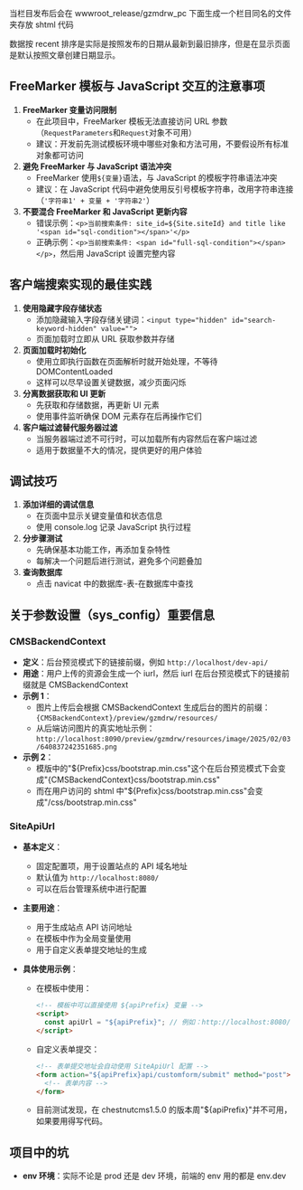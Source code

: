 当栏目发布后会在 wwwroot_release/gzmdrw_pc 下面生成一个栏目同名的文件夹存放 shtml 代码

数据按 recent 排序是实际是按照发布的日期从最新到最旧排序，但是在显示页面是默认按照文章创建日期显示。

## FreeMarker 模板与 JavaScript 交互的注意事项

1. **FreeMarker 变量访问限制**
   - 在此项目中，FreeMarker 模板无法直接访问 URL 参数（`RequestParameters`和`Request`对象不可用）
   - 建议：开发前先测试模板环境中哪些对象和方法可用，不要假设所有标准对象都可访问
2. **避免 FreeMarker 与 JavaScript 语法冲突**
   - FreeMarker 使用`${变量}`语法，与 JavaScript 的模板字符串语法冲突
   - 建议：在 JavaScript 代码中避免使用反引号模板字符串，改用字符串连接（`'字符串1' + 变量 + '字符串2'`）
3. **不要混合 FreeMarker 和 JavaScript 更新内容**
   - 错误示例：`<p>当前搜索条件: site_id=${Site.siteId} and title like '<span id="sql-condition"></span>'</p>`
   - 正确示例：`<p>当前搜索条件: <span id="full-sql-condition"></span></p>`，然后用 JavaScript 设置完整内容

## 客户端搜索实现的最佳实践

1. **使用隐藏字段存储状态**
   - 添加隐藏输入字段存储关键词：`<input type="hidden" id="search-keyword-hidden" value="">`
   - 页面加载时立即从 URL 获取参数并存储
2. **页面加载时初始化**
   - 使用立即执行函数在页面解析时就开始处理，不等待 DOMContentLoaded
   - 这样可以尽早设置关键数据，减少页面闪烁
3. **分离数据获取和 UI 更新**
   - 先获取和存储数据，再更新 UI 元素
   - 使用事件监听确保 DOM 元素存在后再操作它们
4. **客户端过滤替代服务器过滤**
   - 当服务器端过滤不可行时，可以加载所有内容然后在客户端过滤
   - 适用于数据量不大的情况，提供更好的用户体验

## 调试技巧

1. **添加详细的调试信息**
   - 在页面中显示关键变量值和状态信息
   - 使用 console.log 记录 JavaScript 执行过程
2. **分步骤测试**
   - 先确保基本功能工作，再添加复杂特性
   - 每解决一个问题后进行测试，避免多个问题叠加
3. **查询数据库**
   - 点击 navicat 中的数据库-表-在数据库中查找

## 关于参数设置（sys_config）重要信息

### CMSBackendContext

- **定义**：后台预览模式下的链接前缀，例如 `http://localhost/dev-api/`
- **用途**：用户上传的资源会生成一个 iurl，然后 iurl 在后台预览模式下的链接前缀就是 CMSBackendContext
- **示例 1**：
  - 图片上传后会根据 CMSBackendContext 生成后台的图片的前缀：`{CMSBackendContext}/preview/gzmdrw/resources/`
  - 从后端访问图片的真实地址示例：`http://localhost:8090/preview/gzmdrw/resources/image/2025/02/03/640837242351685.png`
- **示例 2**：
  - 模版中的"${Prefix}css/bootstrap.min.css"这个在后台预览模式下会变成"{CMSBackendContext}css/bootstrap.min.css"
  - 而在用户访问的 shtml 中"${Prefix}css/bootstrap.min.css"会变成"/css/bootstrap.min.css"

### SiteApiUrl

- **基本定义**：

  - 固定配置项，用于设置站点的 API 域名地址
  - 默认值为 `http://localhost:8080/`
  - 可以在后台管理系统中进行配置

- **主要用途**：

  - 用于生成站点 API 访问地址
  - 在模板中作为全局变量使用
  - 用于自定义表单提交地址的生成

- **具体使用示例**：
  - 在模板中使用：
    ```html
    <!-- 模板中可以直接使用 ${apiPrefix} 变量 -->
    <script>
      const apiUrl = "${apiPrefix}"; // 例如：http://localhost:8080/
    </script>
    ```
  - 自定义表单提交：
    ```html
    <!-- 表单提交地址会自动使用 SiteApiUrl 配置 -->
    <form action="${apiPrefix}api/customform/submit" method="post">
      <!-- 表单内容 -->
    </form>
    ```
  - 目前测试发现，在 chestnutcms1.5.0 的版本周"${apiPrefix}"并不可用，如果要用得写代码。

## 项目中的坑

- **env 环境**：实际不论是 prod 还是 dev 环境，前端的 env 用的都是 env.dev
